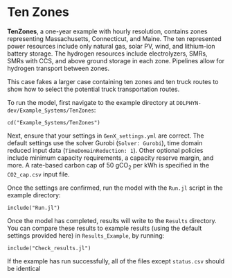 # Ten Zones

**TenZones**, a one-year example with hourly resolution, contains zones representing Massachusetts, Connecticut, and Maine. The ten represented power resources include only natural gas, solar PV, wind, and lithium-ion battery storage. The hydrogen resources include electrolyzers, SMRs, SMRs with CCS, and above ground storage in each zone. Pipelines allow for hydrogen transport between zones.

This case fakes a larger case containing ten zones and ten truck routes to show how to select the potential truck transportation routes.

To run the model, first navigate to the example directory at `DOLPHYN-dev/Example_Systems/TenZones`:

`cd("Example_Systems/TenZones")`
   
Next, ensure that your settings in `GenX_settings.yml` are correct. The default settings use the solver Gurobi (`Solver: Gurobi`), time domain reduced input data (`TimeDomainReduction: 1`). Other optional policies include minimum capacity requirements, a capacity reserve margin, and more. A rate-based carbon cap of 50 gCO<sub>2</sub> per kWh is specified in the `CO2_cap.csv` input file.

Once the settings are confirmed, run the model with the `Run.jl` script in the example directory:

`include("Run.jl")`

Once the model has completed, results will write to the `Results` directory. You can compare these results to example results (using the default settings provided here) in `Results_Example`, by running:

`include("Check_results.jl")`

If the example has run successfully, all of the files except `status.csv` should be identical